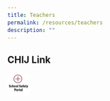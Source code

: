 ```yaml
---
title: Teachers
permalink: /resources/teachers
description: ""
---
```

## CHIJ Link
  
<p><a href="https://sites.google.com/a/chijsec.edu.sg/school-safety-portal-1/?pli=1">  
<img height="50" width="50" src="/images/safetyPortal_ver2.png">  
</a></p>